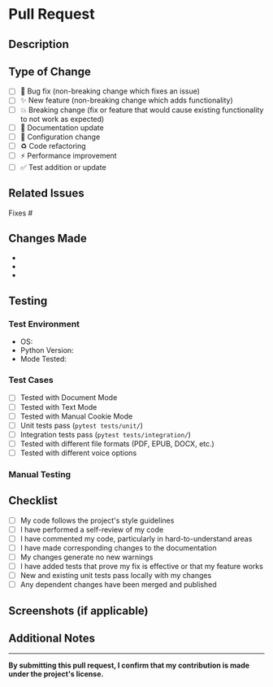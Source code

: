# Pull Request

## Description

<!-- Provide a clear and concise description of your changes -->

## Type of Change

<!-- Please check the one that applies to this PR -->

- [ ] 🐛 Bug fix (non-breaking change which fixes an issue)
- [ ] ✨ New feature (non-breaking change which adds functionality)
- [ ] 💥 Breaking change (fix or feature that would cause existing functionality to not work as expected)
- [ ] 📝 Documentation update
- [ ] 🔧 Configuration change
- [ ] ♻️ Code refactoring
- [ ] ⚡ Performance improvement
- [ ] ✅ Test addition or update

## Related Issues

<!-- Link to related issues using keywords like "Fixes #123" or "Relates to #456" -->

Fixes #

## Changes Made

<!-- List the specific changes you made -->

-
-
-

## Testing

<!-- Describe how you tested your changes -->

### Test Environment
- OS:
- Python Version:
- Mode Tested:

### Test Cases
- [ ] Tested with Document Mode
- [ ] Tested with Text Mode
- [ ] Tested with Manual Cookie Mode
- [ ] Unit tests pass (`pytest tests/unit/`)
- [ ] Integration tests pass (`pytest tests/integration/`)
- [ ] Tested with different file formats (PDF, EPUB, DOCX, etc.)
- [ ] Tested with different voice options

### Manual Testing
<!-- Describe any manual testing you performed -->



## Checklist

<!-- Please check all that apply -->

- [ ] My code follows the project's style guidelines
- [ ] I have performed a self-review of my code
- [ ] I have commented my code, particularly in hard-to-understand areas
- [ ] I have made corresponding changes to the documentation
- [ ] My changes generate no new warnings
- [ ] I have added tests that prove my fix is effective or that my feature works
- [ ] New and existing unit tests pass locally with my changes
- [ ] Any dependent changes have been merged and published

## Screenshots (if applicable)

<!-- Add screenshots to help explain your changes -->



## Additional Notes

<!-- Add any other context about the PR here -->



---

**By submitting this pull request, I confirm that my contribution is made under the project's license.**
